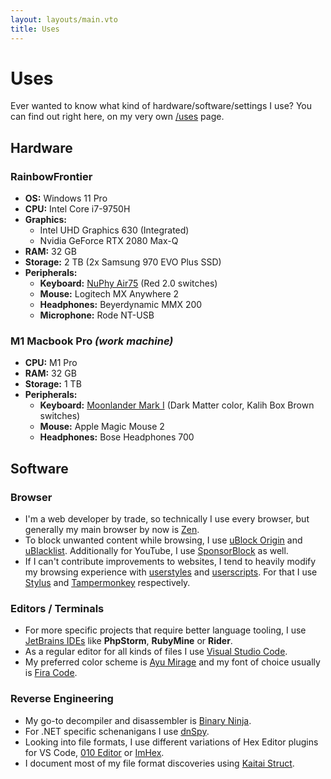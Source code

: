 ```yaml
---
layout: layouts/main.vto
title: Uses
---
```


# Uses

Ever wanted to know what kind of hardware/software/settings I use? You can find
out right here, on my very own [/uses](https://uses.tech) page.

## Hardware

### RainbowFrontier

- **OS:** Windows 11 Pro
- **CPU:** Intel Core i7-9750H
- **Graphics:**
  - Intel UHD Graphics 630 (Integrated)
  - Nvidia GeForce RTX 2080 Max-Q
- **RAM:** 32 GB
- **Storage:** 2 TB (2x Samsung 970 EVO Plus SSD)
- **Peripherals:**
  - **Keyboard:**
    [NuPhy Air75](https://nuphy.com/products/air75?variant=39572215955565) (Red
    2.0 switches)
  - **Mouse:** Logitech MX Anywhere 2
  - **Headphones:** Beyerdynamic MMX 200
  - **Microphone:** Rode NT-USB

### M1 Macbook Pro _(work machine)_

- **CPU:** M1 Pro
- **RAM:** 32 GB
- **Storage:** 1 TB
- **Peripherals:**
  - **Keyboard:** [Moonlander Mark I](https://www.zsa.io/moonlander) (Dark
    Matter color, Kalih Box Brown switches)
  - **Mouse:** Apple Magic Mouse 2
  - **Headphones:** Bose Headphones 700

## Software

### Browser

- I'm a web developer by trade, so technically I use every browser, but
  generally my main browser by now is [Zen](https://zen-browser.app/).
- To block unwanted content while browsing, I use
  [uBlock Origin](https://github.com/gorhill/uBlock) and
  [uBlacklist](https://github.com/iorate/ublacklist). Additionally for YouTube,
  I use [SponsorBlock](https://github.com/ajayyy/SponsorBlock) as well.
- If I can't contribute improvements to websites, I tend to heavily modify my
  browsing experience with [userstyles](https://github.com/pixeldesu/userstyles)
  and [userscripts](https://github.com/pixeldesu/userscripts). For that I use
  [Stylus](https://github.com/openstyles/stylus/) and
  [Tampermonkey](https://www.tampermonkey.net/) respectively.

### Editors / Terminals

- For more specific projects that require better language tooling, I use
  [JetBrains IDEs](https://jetbrains.com) like **PhpStorm**, **RubyMine** or
  **Rider**.
- As a regular editor for all kinds of files I use
  [Visual Studio Code](https://code.visualstudio.com).
- My preferred color scheme is
  [Ayu Mirage](https://github.com/ayu-theme/ayu-colors) and my font of choice
  usually is [Fira Code](https://github.com/tonsky/FiraCode).

### Reverse Engineering

- My go-to decompiler and disassembler is [Binary Ninja](https://binary.ninja).
- For .NET specific schenanigans I use
  [dnSpy](https://github.com/dnSpyEx/dnSpy).
- Looking into file formats, I use different variations of Hex Editor plugins
  for VS Code, [010 Editor](https://www.sweetscape.com/010editor/) or
  [ImHex](https://imhex.werwolv.net/).
- I document most of my file format discoveries using
  [Kaitai Struct](https://kaitai.io/).
